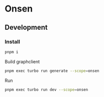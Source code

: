 # Onsen

## Development

### Install

```sh
pnpm i
```

Build graphclient

```sh
pnpm exec turbo run generate --scope=onsen
```

Run

```sh
pnpm exec turbo run dev --scope=onsen
```
